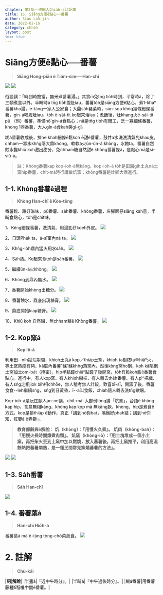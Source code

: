 ```yaml
---
chapter: 第2章——作田人Chia̍h-si̍t記事
title: 16. Siāng方便ê點心──番薯
author: Siau Lah-jih
date: 2022-02-16
category: chheh
layout: post
toc: true
---
```

# Siāng方便ê點心──番薯
> **Siāng Hong-piān ê Tiám-sim──Han-chî**

![](../too5/12/12-4-3番薯葉仔.jpg)
![](../too5/12/12-4-4.番薯.jpg)

俗語講：「時到時擔當，無米煮番薯湯。」其實m̄免tn̄g tio̍h時到，平常時á，除了三頓煮食以外，半晡時á tn̄g tio̍h腹肚iau，番薯to̍h是siāng方便ê點心。煮1-khaⁿ番薯kho͘湯，ē-tàng一家人公家食；大鼎sa̍h豬菜時，sūn-sòa khǹg幾條細條番薯，gín-á喝腹肚iau，to̍h ē-sái-tit ko͘起來治iau；煮飯後，灶khang火ē-sái-tit pû （炰）番薯，準備hō͘ gín-á食點心；nā是tn̄g tio̍h有閒工，洗一寡細條番薯，khòng 1鼎番薯，大人gín-á食kah笑gī-gī。

糊á番薯收成後，揀he khah細條ē鬆koh ē甜ê番薯，鼓井á水洗洗清氣免khau皮，chham一寡水khǹg落大鼎khòng，軟軟á火ûn-ûn-á khòng，水蝕ta，番薯自然蝕水變khiū koh激出甜分，免chham糖自然甜ê khòng番薯條á，是點心mā是sì-siù-á。

 > 註：Khòng番薯kap kop-ioh-á無kāng，kop-ioh-á to̍h是田園gih土丸ná土窯hip番薯，chit-má時行講做炕窯；khòng番薯是灶腳大鼎進行。

## 1-1. Khòng番薯ê過程
>**Khòng Han-chî ê Kòe-têng**

番薯鬆、甜好滋味，pû番薯、sa̍h番薯、khòng番薯，庄腳囡仔siāng kah意，半晡食點心，to̍h是chit味。

1、Kéng細條番薯，洗清氣、用湯匙仔koeh外皮。
![](../too5/12/12-4-6.焢蕃薯1.jpg)

2、日頭Pha̍k ta，á-sī室內nà ta。
![](../too5/12/12-4-7.焢蕃薯2.jpg)

3、Khǹg-lo̍h鼎內猛火用水sa̍h。
![](../too5/12/12-4-8.焢蕃薯3.jpg)

4、Sa̍h熟。Ko͘起來食to̍h是sa̍h番薯。
![](../too5/12/12-4-9.焢蕃薯4.jpg)

5、繼續ûn-á火khòng。
![](../too5/12/12-4-10.焢蕃薯5.jpg)

6、Khòng到鼎內無水。
![](../too5/12/12-4-11.焢蕃薯6.jpg)

7、番薯開始khòng出糖分。
![](../too5/12/12-4-12.焢蕃薯7.jpg)

8、番薯蝕水，鼎底出現糖膏。
![](../too5/12/12-4-13.焢蕃薯8.jpg)

9、鼎底開始kiap糖膏。
![](../too5/12/12-4-14.焢蕃薯9.jpg)

10、Khiū koh 自然甜，無chham糖ê Khòng番薯。
![](../too5/12/12-4-15.焢蕃薯10.jpg)

## 1-2. Kop窯á
>**Kop Iô-á**

利用田--ni̍h拋荒期間，khioh土丸á kop／thia̍p土窯，khioh ta樹枝ta草hiâⁿ火，等土窯熱度有夠，kā厝內番薯1條1條khǹg落窯內，然後kòng窯ho͘倒，koh kā陷倒土窯加土om-ba̍t（掩密），hip半點鐘chiâⁿ點鐘了後開窯，to̍h有鬆koh甜ê番薯食點心。進行中，有人kop窯、有人khioh樹枝、有人轉去the̍h番薯、有人pìⁿ把戲、有人sńg走相jiok bih相chhōe，無人稽考無人計較，歡喜bī-sī，開窯了後，番薯食食--leh繼續sńg，sńg到日黃昏，ī--a叫食飯，chiah隨人轉去洗tn̄g歇睏。

Kop-ioh-á是阮庄腳人án-ne講，chit-mái 大部份lóng講「炕窯」，台語ê khòng kap hip，含意無相kāng，khòng kap kop mā 無kāng款，khòng、hip是煮食ê方式，kop是排thia̍p ê動作，真正「講到hō͘你bat，嘴鬚好phah結；講到hō͘你知，紅嬰á ē弄獅」。

> **教育部辭典ê解說：
炕（khòng）：『用慢火久煮』。
炕肉（khòng-bah）：『用慢火長時間燉煮肉類』。
炕窯（khòng-iô）：『用土塊堆成一個小土窯，再把柴火丟到土窯中加以燃燒，放入蕃薯後，再把土窯推平，利用高溫餘熱把蕃薯燜熟，是一種民間常見窯燒蕃薯的方法』。**

![](../too5/12/12-4-1.焢窯.jpg)
![](../too5/12/12-4-2.焢窯.jpg)



## 1-3. Sa̍h番薯
>**Sa̍h Han-chî**

![](../too5/12/12-4-5.煠番薯.jpg)

## 1-4. 番薯葉á
>**Han-chî Hio̍h-á**

番薯葉á mā ē-tàng tòng-chò菜蔬食。
![](../too5/12/12-4-3番薯葉仔.jpg)

# 2. 註解
> **Chù-kái**

|**詞**|**解說**|
|半晝á|『近中午時分』。|
|半晡á|『中午過後時分』。|
|糊á番薯|用番薯藤種tī稻欉中間ê番薯。|
